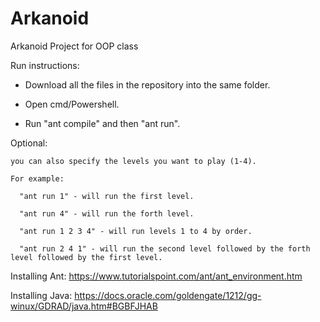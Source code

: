 # Arkanoid
Arkanoid Project for OOP class

Run instructions:
  - Download all the files in the repository into the same folder.
  
  - Open cmd/Powershell.
  
  - Run "ant compile" and then "ant run".
  
  
  
  Optional:
  
    you can also specify the levels you want to play (1-4).
    
    For example:
    
      "ant run 1" - will run the first level.
      
      "ant run 4" - will run the forth level.
      
      "ant run 1 2 3 4" - will run levels 1 to 4 by order.
      
      "ant run 2 4 1" - will run the second level followed by the forth level followed by the first level.
      




Installing Ant: https://www.tutorialspoint.com/ant/ant_environment.htm

Installing Java: https://docs.oracle.com/goldengate/1212/gg-winux/GDRAD/java.htm#BGBFJHAB
